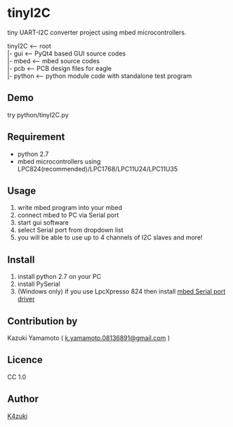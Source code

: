 tinyI2C
=======

tiny UART-I2C converter project using mbed microcontrollers.

tinyI2C       <-- root  
  |- gui       <-- PyQt4 based GUI source codes  
  |- mbed      <-- mbed source codes  
  |- pcb       <-- PCB design files for eagle  
  |- python    <-- python module code with standalone test program  

## Demo
  try python/tinyI2C.py

## Requirement
* python 2.7
* mbed microcontrollers using LPC824(recommended)/LPC1768/LPC11U24/LPC11U35

## Usage
1. write mbed program into your mbed
2. connect mbed to PC via Serial port
3. start gui software
4. select Serial port from dropdown list
5. you will be able to use up to 4 channels of I2C slaves and more!

## Install
1. install python 2.7 on your PC
2. install PySerial
3. (Windows only) if you use LpcXpresso 824 then install [mbed Serial port driver](http://developer.mbed.org/handbook/Windows-serial-configuration)

## Contribution by
Kazuki Yamamoto ( <k.yamamoto.08136891@gmail.com> )

## Licence
CC 1.0

## Author

[K4zuki](https://github.com/K4zuki)
